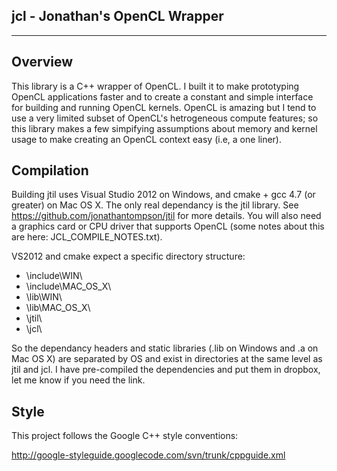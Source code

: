 **jcl - Jonathan's OpenCL Wrapper**
---------
---------

**Overview**
--------

This library is a C++ wrapper of OpenCL.  I built it to make prototyping OpenCL applications faster and to create a constant and simple interface for building and running OpenCL kernels.  OpenCL is amazing but I tend to use a very limited subset of OpenCL's hetrogeneous compute features; so this library makes a few simpifying assumptions about memory and kernel usage to make creating an OpenCL context easy (i.e, a one liner).

**Compilation**
---------------

Building jtil uses Visual Studio 2012 on Windows, and cmake + gcc 4.7 (or greater) on Mac OS X.  The only real dependancy is the jtil library.  See <https://github.com/jonathantompson/jtil> for more details.  You will also need a graphics card or CPU driver that supports OpenCL (some notes about this are here: JCL\_COMPILE\_NOTES.txt).

VS2012 and cmake expect a specific directory structure:

- \\include\\WIN\\
- \\include\\MAC\_OS\_X\\
- \\lib\\WIN\\
- \\lib\\MAC\_OS\_X\\
- \\jtil\\
- \\jcl\\

So the dependancy headers and static libraries (.lib on Windows and .a on Mac OS X) are separated by OS and exist in directories at the same level as jtil and jcl.  I have pre-compiled the dependencies and put them in dropbox, let me know if you need the link.

**Style**
---------

This project follows the Google C++ style conventions: 

<http://google-styleguide.googlecode.com/svn/trunk/cppguide.xml>

